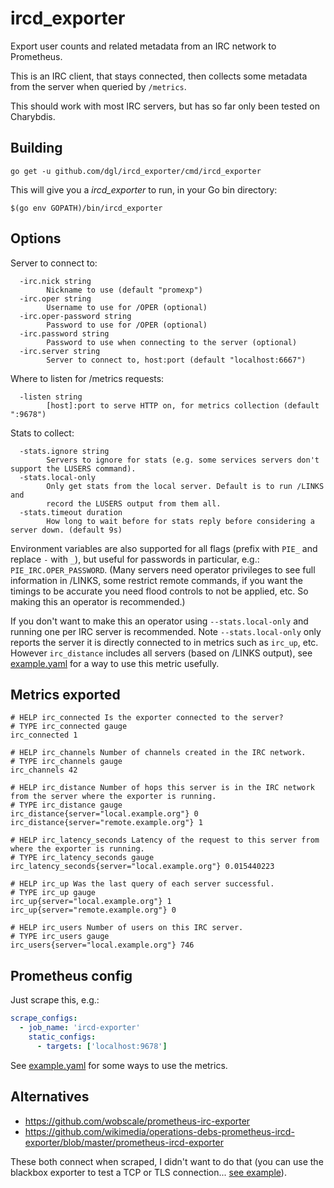 # ircd_exporter

Export user counts and related metadata from an IRC network to Prometheus.

This is an IRC client, that stays connected, then collects some metadata from
the server when queried by `/metrics`.

This should work with most IRC servers, but has so far only been tested on Charybdis.

## Building

```shell
go get -u github.com/dgl/ircd_exporter/cmd/ircd_exporter
```

This will give you a *ircd_exporter* to run, in your Go bin directory:

```shell
$(go env GOPATH)/bin/ircd_exporter
```

## Options

Server to connect to:

```
  -irc.nick string
    	Nickname to use (default "promexp")
  -irc.oper string
    	Username to use for /OPER (optional)
  -irc.oper-password string
    	Password to use for /OPER (optional)
  -irc.password string
    	Password to use when connecting to the server (optional)
  -irc.server string
    	Server to connect to, host:port (default "localhost:6667")
```

Where to listen for /metrics requests:

```
  -listen string
    	[host]:port to serve HTTP on, for metrics collection (default ":9678")
```

Stats to collect:

```
  -stats.ignore string
    	Servers to ignore for stats (e.g. some services servers don't support the LUSERS command).
  -stats.local-only
        Only get stats from the local server. Default is to run /LINKS and
        record the LUSERS output from them all.
  -stats.timeout duration
    	How long to wait before for stats reply before considering a server down. (default 9s)
```

Environment variables are also supported for all flags (prefix with `PIE_` and
replace `-` with `_`), but useful for passwords in particular, e.g.:
`PIE_IRC.OPER_PASSWORD`. (Many servers need operator privileges to see full
information in /LINKS, some restrict remote commands, if you want the timings to
be accurate you need flood controls to not be applied, etc.
So making this an operator is recommended.)

If you don't want to make this an operator using `--stats.local-only` and
running one per IRC server is recommended. Note `--stats.local-only` only
reports the server it is directly connected to in metrics such as `irc_up`, etc.
However `irc_distance` includes all servers (based on /LINKS output), see
[example.yaml](example.yaml) for a way to use this metric usefully.

## Metrics exported

```
# HELP irc_connected Is the exporter connected to the server?
# TYPE irc_connected gauge
irc_connected 1

# HELP irc_channels Number of channels created in the IRC network.
# TYPE irc_channels gauge
irc_channels 42

# HELP irc_distance Number of hops this server is in the IRC network from the server where the exporter is running.
# TYPE irc_distance gauge
irc_distance{server="local.example.org"} 0
irc_distance{server="remote.example.org"} 1

# HELP irc_latency_seconds Latency of the request to this server from where the exporter is running.
# TYPE irc_latency_seconds gauge
irc_latency_seconds{server="local.example.org"} 0.015440223

# HELP irc_up Was the last query of each server successful.
# TYPE irc_up gauge
irc_up{server="local.example.org"} 1
irc_up{server="remote.example.org"} 0

# HELP irc_users Number of users on this IRC server.
# TYPE irc_users gauge
irc_users{server="local.example.org"} 746
```

## Prometheus config

Just scrape this, e.g.:

```yaml
scrape_configs:
  - job_name: 'ircd-exporter'
    static_configs:
      - targets: ['localhost:9678']
```

See [example.yaml](example.yaml) for some ways to use the metrics.

## Alternatives

* https://github.com/wobscale/prometheus-irc-exporter
* https://github.com/wikimedia/operations-debs-prometheus-ircd-exporter/blob/master/prometheus-ircd-exporter

These both connect when scraped, I didn't want to do that (you can use the
blackbox exporter to test a TCP or TLS connection... [see
example](https://github.com/prometheus/blackbox_exporter/blob/bf3e7fbbec35ce1b5ffd2c7abdf3ebc9ec4bc975/blackbox.yml#L23)).
